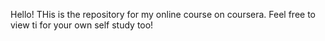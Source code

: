 Hello! THis is the repository for my online course on coursera. Feel free to view ti for your own  self study too!
